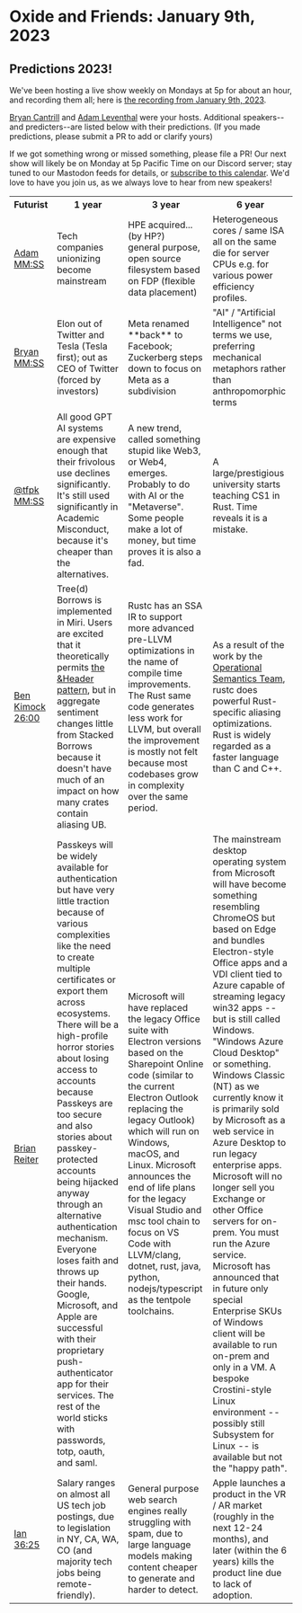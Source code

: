 # Oxide and Friends: January 9th, 2023

## Predictions 2023!

We've been hosting a live show weekly on Mondays at 5p for about an hour,
and recording them all; here is
[the recording from January 9th, 2023](https://youtu.be/6nQbe9EYFaw).


[Bryan Cantrill](https://mastodon.social/@bcantrill) and
[Adam Leventhal](https://mastodon.social/@ahl) were your hosts.
Additional speakers--and predicters--are listed below with their predictions.
(If you made predictions, please submit a PR to add or clarify yours)

<table>
<tr>
<th>Futurist</th>
<th>1 year</th>
<th>3 year</th>
<th>6 year</th>
</tr>

<tr>
<td>
  <a href="https://mastodon.social/@ahl">Adam</a><br>
  <a href="https://youtu.be/XXX?tSSS">MM:SS</a>
</td>
<td>
Tech companies unionizing become mainstream
</td>
<td>
HPE acquired... (by HP?)<br>
general purpose, open source filesystem based on FDP (flexible data placement)
</td>
<td>
Heterogeneous cores / same ISA all on the same die for server CPUs e.g. for various power efficiency profiles.
</td>
</tr>

<tr>
<td>
  <a href="https://mastodon.social/@bcantrill">Bryan</a><br>
  <a href="https://youtu.be/XXX?tSSS">MM:SS</a>
</td>
<td>
Elon out of Twitter and Tesla (Tesla first); out as CEO of Twitter (forced by investors)
</td>
<td>
Meta renamed **back** to Facebook; Zuckerberg steps down to focus on Meta as a subdivision
</td>
<td>
"AI" / "Artificial Intelligence" not terms we use, preferring mechanical metaphors rather than anthropomorphic terms
</td>
</tr>

<tr>
<td>
  <a href="https://github.com/tfpk/">@tfpk</a><br>
  <a href="https://youtu.be/XXX?tSSS">MM:SS</a>
</td>
<td>
  All good GPT AI systems are expensive enough that their frivolous use declines significantly.
  It's still used significantly in Academic Misconduct, because it's cheaper than the alternatives.
</td>
<td>
  A new trend, called something stupid like Web3, or Web4, emerges. Probably to do with AI
  or the "Metaverse". Some people make a lot of money, but time proves it is also a fad.
</td>
<td>
  A large/prestigious university starts teaching CS1 in Rust. Time reveals it is a mistake.
</td>

<tr>
<td>
  <a href="https://hachyderm.io/@saethlin">Ben Kimock</a><br>
  <a href="https://youtu.be/6nQbe9EYFaw?t=1560">26:00</a>
</td>
<td>
Tree(d) Borrows is implemented in Miri. Users are excited that it theoretically permits <a href="https://github.com/rust-lang/unsafe-code-guidelines/issues/256">the &Header pattern</a>, but in aggregate sentiment changes little from Stacked Borrows because it doesn't have much of an impact on how many crates contain aliasing UB.
</td>
<td>
Rustc has an SSA IR to support more advanced pre-LLVM optimizations in the name of compile time improvements. The Rust same code generates less work for LLVM, but overall the improvement is mostly not felt because most codebases grow in complexity over the same period.
</td>
<td>
As a result of the work by the <a href="https://github.com/rust-lang/rfcs/pull/3346">Operational Semantics Team</a>, rustc does powerful Rust-specific aliasing optimizations. Rust is widely regarded as a faster language than C and C++.
</td>
</tr>
  
<tr>

<td>
  <a href="https://hachyderm.io/@breiter">Brian Reiter</a>
</td>

<td>
Passkeys will be widely available for authentication but have very little traction because of various complexities like the need to create multiple certificates or export them across ecosystems. There will be a high-profile horror stories about losing access to accounts because Passkeys are too secure and also stories about passkey-protected accounts being hijacked anyway through an alternative authentication mechanism. Everyone loses faith and throws up their hands. Google, Microsoft, and Apple are successful with their proprietary push-authenticator app for their services. The rest of the world sticks with passwords, totp, oauth, and saml.
</td>

<td>
Microsoft will have replaced the legacy Office suite with Electron versions based on the Sharepoint Online code (similar to the current Electron Outlook replacing the legacy Outlook) which will run on Windows, macOS, and Linux. Microsoft announces the end of life plans for the legacy Visual Studio and msc tool chain to focus on VS Code with LLVM/clang, dotnet, rust, java, python, nodejs/typescript as the tentpole toolchains.
</td>

<td>
The mainstream desktop operating system from Microsoft will have become something resembling ChromeOS but based on Edge and bundles Electron-style Office apps and a VDI client tied to Azure capable of streaming legacy win32 apps -- but is still called Windows. "Windows Azure Cloud Desktop" or something. Windows Classic (NT) as we currently know it is primarily sold by Microsoft as a web service in Azure Desktop to run legacy enterprise apps. Microsoft will no longer sell you Exchange or other Office servers for on-prem. You must run the Azure service. Microsoft has announced that in future only special Enterprise SKUs of Windows client will be available to run on-prem and only in a VM. A bespoke Crostini-style Linux environment -- possibly still Subsystem for Linux -- is available but not the "happy path".
</td>

<tr>
<td>
  <a href="https://hachyderm.io/@iangrunert">Ian</a><br>
  <a href="https://youtu.be/6nQbe9EYFaw?t=2185">36:25</a>
</td>
<td>
Salary ranges on almost all US tech job postings, due to legislation in NY, CA, WA, CO (and majority tech jobs being remote-friendly).
</td>
<td>
General purpose web search engines really struggling with spam, due to large language models making content cheaper to generate and harder to detect.
</td>
<td>
Apple launches a product in the VR / AR market (roughly in the next 12-24 months), and later (within the 6 years) kills the product line due to lack of adoption.
</td>

</tr>

If we got something wrong or missed something, please file a PR!
Our next show will likely be on Monday at 5p Pacific Time on our Discord
server; stay tuned to our Mastodon feeds for details, or [subscribe to this
calendar](https://sesh.fyi/api/calendar/v2/iMdFbuFRupMwuTiwvXswNU.ics).  We'd
love to have you join us, as we always love to hear from new speakers!

